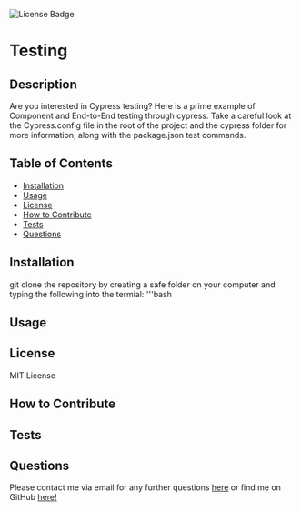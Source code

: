 ![License Badge](https://img.shields.io/badge/license-MIT-yellow.svg)

# Testing 

## Description
Are you interested in Cypress testing? Here is a prime example of Component and End-to-End testing through cypress. Take a careful look at the Cypress.config file in the root of the project and the cypress folder for more information, along with the package.json test commands. 
## Table of Contents 

- [Installation](#installation)
- [Usage](#usage)
- [License](#license)
- [How to Contribute](#how-to-contribute)
- [Tests](#tests)
- [Questions](#questions)

## Installation
git clone the repository by creating a safe folder on your computer and typing the following into the termial:
'''bash

## Usage

## License
MIT License
## How to Contribute

## Tests

## Questions
Please contact me via email for any further questions [here](mailto:jmaloney11277@gmail.com) or find me on GitHub [here!](https://github.com/jmalon10)
